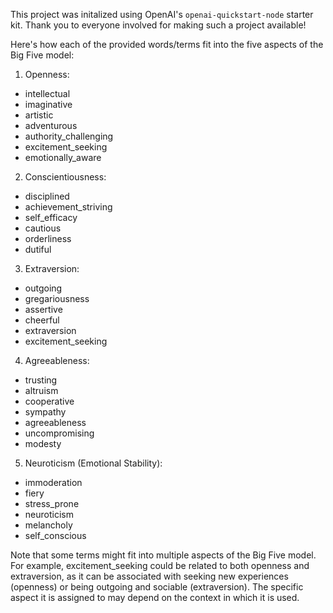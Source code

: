 This project was initalized using OpenAI's `openai-quickstart-node` starter kit. Thank you to everyone involved for making such a project available!

Here's how each of the provided words/terms fit into the five aspects of the Big Five model:

1. Openness:
- intellectual
- imaginative
- artistic
- adventurous
- authority_challenging
- excitement_seeking
- emotionally_aware

2. Conscientiousness:
- disciplined
- achievement_striving
- self_efficacy
- cautious
- orderliness
- dutiful

3. Extraversion:
- outgoing
- gregariousness
- assertive
- cheerful
- extraversion
- excitement_seeking

4. Agreeableness:
- trusting
- altruism
- cooperative
- sympathy
- agreeableness
- uncompromising
- modesty

5. Neuroticism (Emotional Stability):
- immoderation
- fiery
- stress_prone
- neuroticism
- melancholy
- self_conscious

Note that some terms might fit into multiple aspects of the Big Five model. For example, excitement_seeking could be related to both openness and extraversion, as it can be associated with seeking new experiences (openness) or being outgoing and sociable (extraversion). The specific aspect it is assigned to may depend on the context in which it is used.